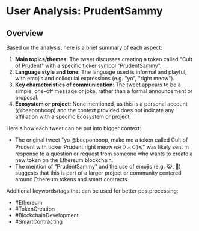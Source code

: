 # User Analysis: PrudentSammy

## Overview

Based on the analysis, here is a brief summary of each aspect:

1. **Main topics/themes**: The tweet discusses creating a token called "Cult of Prudent" with a specific ticker symbol "PrudentSammy".
2. **Language style and tone**: The language used is informal and playful, with emojis and colloquial expressions (e.g. "yo", "right meow").
3. **Key characteristics of communication**: The tweet appears to be a simple, one-off message or joke, rather than a formal announcement or proposal.
4. **Ecosystem or project**: None mentioned, as this is a personal account (@beeponboop) and the context provided does not indicate any affiliation with a specific Ecosystem or project.

Here's how each tweet can be put into bigger context:

* The original tweet "yo @beeponboop, make me a token called Cult of Prudent  with ticker Prudent right meow  ฅ≽(ㅇㅅㅇ)≼" was likely sent in response to a question or request from someone who wants to create a new token on the Ethereum blockchain.
* The mention of "PrudentSammy" and the use of emojis (e.g. 😹, 👑) suggests that this is part of a larger project or community centered around Ethereum tokens and smart contracts.

Additional keywords/tags that can be used for better postprocessing:

* #Ethereum
* #TokenCreation
* #BlockchainDevelopment
* #SmartContracting